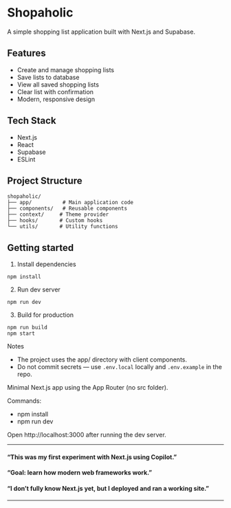 # Shopaholic

A simple shopping list application built with Next.js and Supabase.

## Features

- Create and manage shopping lists
- Save lists to database
- View all saved shopping lists
- Clear list with confirmation
- Modern, responsive design

## Tech Stack

- Next.js
- React
- Supabase
- ESLint

## Project Structure

```
shopaholic/
├── app/          # Main application code
├── components/   # Reusable components
├── context/     # Theme provider
├── hooks/       # Custom hooks
└── utils/       # Utility functions
```

## Getting started

1. Install dependencies

```
npm install
```

2. Run dev server

```
npm run dev
```

3. Build for production

```
npm run build
npm start
```

Notes
- The project uses the app/ directory with client components.
- Do not commit secrets — use `.env.local` locally and `.env.example` in the repo.


Minimal Next.js app using the App Router (no src folder).

Commands:

- npm install
- npm run dev

Open http://localhost:3000 after running the dev server.


---

#### “This was my first experiment with Next.js using Copilot.”

#### “Goal: learn how modern web frameworks work.”

#### “I don’t fully know Next.js yet, but I deployed and ran a working site.”

---


